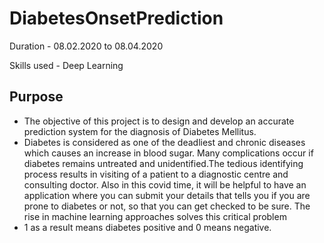 # DiabetesOnsetPrediction

Duration - 08.02.2020 to 08.04.2020

Skills used - Deep Learning

## Purpose
- The objective of this project is to design and develop an accurate prediction system for the diagnosis of Diabetes Mellitus. 
- Diabetes is considered as one of the deadliest and chronic diseases which causes an increase in blood sugar. Many complications occur if diabetes remains untreated and unidentified.The tedious identifying process results in visiting of a patient to a diagnostic centre and consulting doctor. Also in this covid time, it will be helpful to have an application where you can submit your details that tells you if you are prone to diabetes or not, so that you can get checked to be sure. The rise in machine learning approaches solves this critical problem
- 1 as a result means diabetes positive and 0 means negative.



